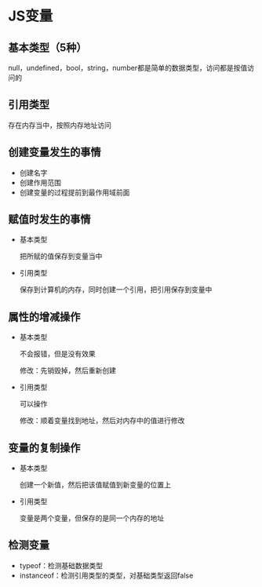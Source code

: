 # JS变量

## 基本类型（5种）

null，undefined，bool，string，number都是简单的数据类型，访问都是按值访问的

## 引用类型

存在内存当中，按照内存地址访问

## 创建变量发生的事情

* 创建名字
* 创建作用范围
* 创建变量的过程提前到最作用域前面

## 赋值时发生的事情

* 基本类型

  把所赋的值保存到变量当中

* 引用类型

  保存到计算机的内存，同时创建一个引用，把引用保存到变量中

## 属性的增减操作

* 基本类型

  不会报错，但是没有效果

  修改：先销毁掉，然后重新创建

* 引用类型

  可以操作

  修改：顺着变量找到地址，然后对内存中的值进行修改

## 变量的复制操作

* 基本类型

  创建一个新值，然后把该值赋值到新变量的位置上

* 引用类型

  变量是两个变量，但保存的是同一个内存的地址

## 检测变量

* typeof：检测基础数据类型
* instanceof：检测引用类型的类型，对基础类型返回false